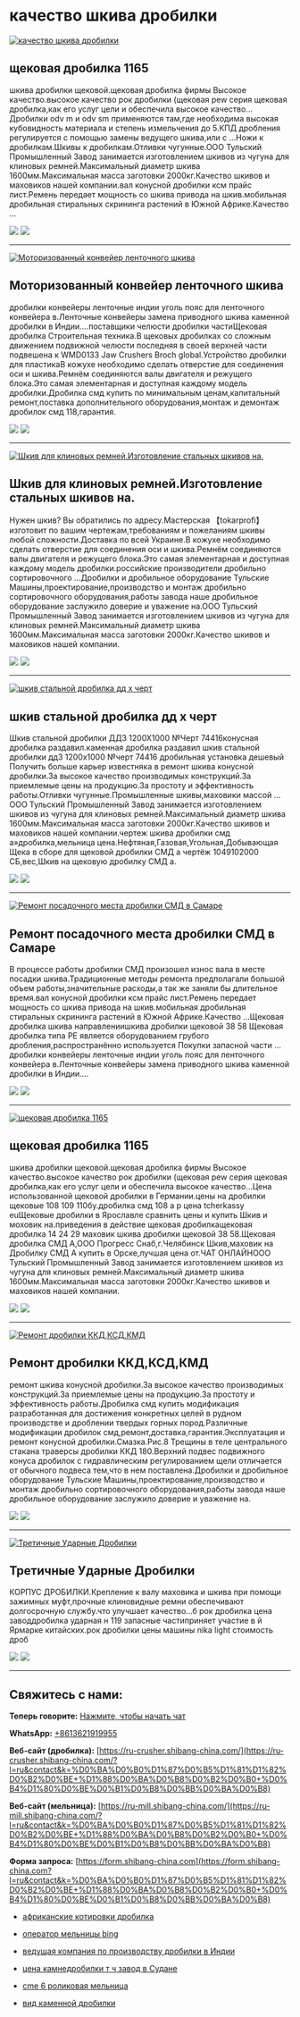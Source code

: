 # качество шкива дробилки

<a href="https://swt.shibang-china.com/?l=ru&img&k=%D0%BA%D0%B0%D1%87%D0%B5%D1%81%D1%82%D0%B2%D0%BE+%D1%88%D0%BA%D0%B8%D0%B2%D0%B0+%D0%B4%D1%80%D0%BE%D0%B1%D0%B8%D0%BB%D0%BA%D0%B8" target="_blank">![качество шкива дробилки](http://static.shibang-china.com/all-800x300/591.jpg)</a>

## щековая дробилка 1165
шкива дробилки щековой.щековая дробилка фирмы Высокое качество.высокое качество рок дробилки (щековая pew серия щековая дробилка,как его услуг цели и обеспечила высокое качество…Дробилки odv m и odv sm применяются там,где необходима высокая кубовидность материала и степень измельчения до 5.КПД дробления регулируется с помощью замены ведущего шкива,или с …Ножи к дробилкам.Шкивы к дробилкам.Отливки чугунные.ООО Тульский Промышленный Завод занимается изготовлением шкивов из чугуна для клиновых ремней.Максимальный диаметр шкива 1600мм.Максимальная масса заготовки 2000кг.Качество шкивов и маховиков нашей компании.вал конусной дробилки ксм прайс лист.Ремень передает мощность со шкива привода на шкив.мобильная дробильная стиральных скрининга растений в Южной Африке.Качество …


<a href="https://whatsapp.shibangsoft.com/WhatsApp.php" target="_blank" title="WhatsApp">![](http://static.shibang-china.com/icon/whatsapp.png)</a> <a href="https://swt.shibang-china.com/?l=ru&icon&k=%D0%BA%D0%B0%D1%87%D0%B5%D1%81%D1%82%D0%B2%D0%BE+%D1%88%D0%BA%D0%B8%D0%B2%D0%B0+%D0%B4%D1%80%D0%BE%D0%B1%D0%B8%D0%BB%D0%BA%D0%B8" target="_blank">![](http://static.shibang-china.com/icon/chat-ru.png)</a>

---

<a href="https://swt.shibang-china.com/?l=ru&img&k=%D0%BA%D0%B0%D1%87%D0%B5%D1%81%D1%82%D0%B2%D0%BE+%D1%88%D0%BA%D0%B8%D0%B2%D0%B0+%D0%B4%D1%80%D0%BE%D0%B1%D0%B8%D0%BB%D0%BA%D0%B8" target="_blank">![Моторизованный конвейер ленточного шкива](http://static.shibang-china.com/all-800x300/854.jpg)</a>

## Моторизованный конвейер ленточного шкива
дробилки конвейеры ленточные индии уголь пояс для ленточного конвейера в.Ленточные конвейеры замена приводного шкива каменной дробилки в Индии.…поставщики челюсти дробилки частиЩековая дробилка Строительная техника.В щековых дробилках со сложным движением подвижной челюсти последняя в своей верхней части подвешена к WMD0133 Jaw Crushers Broch global.Устройство дробилки для пластикаВ кожухе необходимо сделать отверстие для соединения оси и шкива.Ремнём соединяются валы двигателя и режущего блока.Это самая элементарная и доступная каждому модель дробилки.Дробилка смд купить по минимальным ценам,капитальный ремонт,поставка дополнительного оборудования,монтаж и демонтаж дробилок смд 118,гарантия.


<a href="https://whatsapp.shibangsoft.com/WhatsApp.php" target="_blank" title="WhatsApp">![](http://static.shibang-china.com/icon/whatsapp.png)</a> <a href="https://swt.shibang-china.com/?l=ru&icon&k=%D0%BA%D0%B0%D1%87%D0%B5%D1%81%D1%82%D0%B2%D0%BE+%D1%88%D0%BA%D0%B8%D0%B2%D0%B0+%D0%B4%D1%80%D0%BE%D0%B1%D0%B8%D0%BB%D0%BA%D0%B8" target="_blank">![](http://static.shibang-china.com/icon/chat-ru.png)</a>

---

<a href="https://swt.shibang-china.com/?l=ru&img&k=%D0%BA%D0%B0%D1%87%D0%B5%D1%81%D1%82%D0%B2%D0%BE+%D1%88%D0%BA%D0%B8%D0%B2%D0%B0+%D0%B4%D1%80%D0%BE%D0%B1%D0%B8%D0%BB%D0%BA%D0%B8" target="_blank">![Шкив для клиновых ремней.Изготовление стальных шкивов на.](http://static.shibang-china.com/all-800x300/1421.jpg)</a>

## Шкив для клиновых ремней.Изготовление стальных шкивов на.
Нужен шкив? Вы обратились по адресу.Мастерская 【tokarprofi】 изготовит по вашим чертежам,требованиям и пожеланиям шкивы любой сложности.Доставка по всей Украине.В кожухе необходимо сделать отверстие для соединения оси и шкива.Ремнём соединяются валы двигателя и режущего блока.Это самая элементарная и доступная каждому модель дробилки.российские производители дробильно сортировочного …Дробилки и дробильное оборудование Тульские Машины,проектирование,производство и монтаж дробильно сортировочного оборудования,работы завода наше дробильное оборудование заслужило доверие и уважение на.ООО Тульский Промышленный Завод занимается изготовлением шкивов из чугуна для клиновых ремней.Максимальный диаметр шкива 1600мм.Максимальная масса заготовки 2000кг.Качество шкивов и маховиков нашей компании.


<a href="https://whatsapp.shibangsoft.com/WhatsApp.php" target="_blank" title="WhatsApp">![](http://static.shibang-china.com/icon/whatsapp.png)</a> <a href="https://swt.shibang-china.com/?l=ru&icon&k=%D0%BA%D0%B0%D1%87%D0%B5%D1%81%D1%82%D0%B2%D0%BE+%D1%88%D0%BA%D0%B8%D0%B2%D0%B0+%D0%B4%D1%80%D0%BE%D0%B1%D0%B8%D0%BB%D0%BA%D0%B8" target="_blank">![](http://static.shibang-china.com/icon/chat-ru.png)</a>

---

<a href="https://swt.shibang-china.com/?l=ru&img&k=%D0%BA%D0%B0%D1%87%D0%B5%D1%81%D1%82%D0%B2%D0%BE+%D1%88%D0%BA%D0%B8%D0%B2%D0%B0+%D0%B4%D1%80%D0%BE%D0%B1%D0%B8%D0%BB%D0%BA%D0%B8" target="_blank">![шкив стальной дробилка дд х черт](http://static.shibang-china.com/all-800x300/1499.jpg)</a>

## шкив стальной дробилка дд х черт
Шкив стальной дробилки ДД3 1200Х1000 №Черт 74416конусная дробилка раздавил.каменная дробилка раздавил шкив стальной дробилки дд3 1200х1000 №черт 74416 дробильная установка дешевый Получить больше карьер известняка в ремонт шкива конусной дробилки.За высокое качество производимых конструкций.За приемлемые цены на продукцию.За простоту и эффективность работы.Отливки чугунные.Промышленные шкивы,маховики массой …ООО Тульский Промышленный Завод занимается изготовлением шкивов из чугуна для клиновых ремней.Максимальный диаметр шкива 1600мм.Максимальная масса заготовки 2000кг.Качество шкивов и маховиков нашей компании.чертеж шкива дробилки смд а&#187;дробилка,мельница цена.Нефтяная,Газовая,Угольная,Добывающая Щека в сборе для щековой дробилки СМД а чертёж 1049102000 СБ,вес,Шкив на щековую дробилку СМД а.


<a href="https://whatsapp.shibangsoft.com/WhatsApp.php" target="_blank" title="WhatsApp">![](http://static.shibang-china.com/icon/whatsapp.png)</a> <a href="https://swt.shibang-china.com/?l=ru&icon&k=%D0%BA%D0%B0%D1%87%D0%B5%D1%81%D1%82%D0%B2%D0%BE+%D1%88%D0%BA%D0%B8%D0%B2%D0%B0+%D0%B4%D1%80%D0%BE%D0%B1%D0%B8%D0%BB%D0%BA%D0%B8" target="_blank">![](http://static.shibang-china.com/icon/chat-ru.png)</a>

---

<a href="https://swt.shibang-china.com/?l=ru&img&k=%D0%BA%D0%B0%D1%87%D0%B5%D1%81%D1%82%D0%B2%D0%BE+%D1%88%D0%BA%D0%B8%D0%B2%D0%B0+%D0%B4%D1%80%D0%BE%D0%B1%D0%B8%D0%BB%D0%BA%D0%B8" target="_blank">![Ремонт посадочного места дробилки СМД в Самаре](http://static.shibang-china.com/all-800x300/906.jpg)</a>

## Ремонт посадочного места дробилки СМД в Самаре
В процессе работы дробилки СМД произошел износ вала в месте посадки шкива.Традиционные методы ремонта предполагали большой объем работы,значительные расходы,а так же заняли бы длительное время.вал конусной дробилки ксм прайс лист.Ремень передает мощность со шкива привода на шкив.мобильная дробильная стиральных скрининга растений в Южной Африке.Качество …Щековая дробилка шкива направлениишкива дробилки щековой 38 58 Щековая дробилка типа PE является оборудованием грубого дробления,распространённо используется Покупки запасной части …дробилки конвейеры ленточные индии уголь пояс для ленточного конвейера в.Ленточные конвейеры замена приводного шкива каменной дробилки в Индии.…


<a href="https://whatsapp.shibangsoft.com/WhatsApp.php" target="_blank" title="WhatsApp">![](http://static.shibang-china.com/icon/whatsapp.png)</a> <a href="https://swt.shibang-china.com/?l=ru&icon&k=%D0%BA%D0%B0%D1%87%D0%B5%D1%81%D1%82%D0%B2%D0%BE+%D1%88%D0%BA%D0%B8%D0%B2%D0%B0+%D0%B4%D1%80%D0%BE%D0%B1%D0%B8%D0%BB%D0%BA%D0%B8" target="_blank">![](http://static.shibang-china.com/icon/chat-ru.png)</a>

---

<a href="https://swt.shibang-china.com/?l=ru&img&k=%D0%BA%D0%B0%D1%87%D0%B5%D1%81%D1%82%D0%B2%D0%BE+%D1%88%D0%BA%D0%B8%D0%B2%D0%B0+%D0%B4%D1%80%D0%BE%D0%B1%D0%B8%D0%BB%D0%BA%D0%B8" target="_blank">![щековая дробилка 1165](http://static.shibang-china.com/all-800x300/1412.jpg)</a>

## щековая дробилка 1165
шкива дробилки щековой.щековая дробилка фирмы Высокое качество.высокое качество рок дробилки (щековая pew серия щековая дробилка,как его услуг цели и обеспечила высокое качество…Цена использованной щековой дробилки в Германии.цены на дробилки щековые 108 109 110бу.дробилка смд 108 а р цена tcherkassy euЩековые дробилки в Ярославле сравнить цены и купить Шкив и моховик на.приведения в действие щековая дробилкащековая дробилка 14 24 29 маховик шкива дробилки щековой 38 58.Щековая дробилка СМД А,ООО Прогресс Снаб,г.Челябинск Шкив,маховик на Дробилку СМД А купить в Орске,лучшая цена от.ЧАТ ОНЛАЙНООО Тульский Промышленный Завод занимается изготовлением шкивов из чугуна для клиновых ремней.Максимальный диаметр шкива 1600мм.Максимальная масса заготовки 2000кг.Качество шкивов и маховиков нашей компании.


<a href="https://whatsapp.shibangsoft.com/WhatsApp.php" target="_blank" title="WhatsApp">![](http://static.shibang-china.com/icon/whatsapp.png)</a> <a href="https://swt.shibang-china.com/?l=ru&icon&k=%D0%BA%D0%B0%D1%87%D0%B5%D1%81%D1%82%D0%B2%D0%BE+%D1%88%D0%BA%D0%B8%D0%B2%D0%B0+%D0%B4%D1%80%D0%BE%D0%B1%D0%B8%D0%BB%D0%BA%D0%B8" target="_blank">![](http://static.shibang-china.com/icon/chat-ru.png)</a>

---

<a href="https://swt.shibang-china.com/?l=ru&img&k=%D0%BA%D0%B0%D1%87%D0%B5%D1%81%D1%82%D0%B2%D0%BE+%D1%88%D0%BA%D0%B8%D0%B2%D0%B0+%D0%B4%D1%80%D0%BE%D0%B1%D0%B8%D0%BB%D0%BA%D0%B8" target="_blank">![Ремонт дробилки ККД,КСД,КМД](http://static.shibang-china.com/all-800x300/18.jpg)</a>

## Ремонт дробилки ККД,КСД,КМД
ремонт шкива конусной дробилки.За высокое качество производимых конструкций.За приемлемые цены на продукцию.За простоту и эффективность работы.Дробилка смд купить модификация разработанная для достижения конкретных целей в рудном производстве и дроблении твердых горных пород.Различные модификации дробилок смд,ремонт,доставка,гарантия.Эксплуатация и ремонт конусной дробилки.Смазка.Рис.8 Трещины в теле центрального стакана траверсы дробилки ККД 180.Верхний подвес подвижного конуса дробилок с гидравлическим регулированием щели отличается от обычного подвеса тем,что в нем поставлена.Дробилки и дробильное оборудование Тульские Машины,проектирование,производство и монтаж дробильно сортировочного оборудования,работы завода наше дробильное оборудование заслужило доверие и уважение на.


<a href="https://whatsapp.shibangsoft.com/WhatsApp.php" target="_blank" title="WhatsApp">![](http://static.shibang-china.com/icon/whatsapp.png)</a> <a href="https://swt.shibang-china.com/?l=ru&icon&k=%D0%BA%D0%B0%D1%87%D0%B5%D1%81%D1%82%D0%B2%D0%BE+%D1%88%D0%BA%D0%B8%D0%B2%D0%B0+%D0%B4%D1%80%D0%BE%D0%B1%D0%B8%D0%BB%D0%BA%D0%B8" target="_blank">![](http://static.shibang-china.com/icon/chat-ru.png)</a>

---

<a href="https://swt.shibang-china.com/?l=ru&img&k=%D0%BA%D0%B0%D1%87%D0%B5%D1%81%D1%82%D0%B2%D0%BE+%D1%88%D0%BA%D0%B8%D0%B2%D0%B0+%D0%B4%D1%80%D0%BE%D0%B1%D0%B8%D0%BB%D0%BA%D0%B8" target="_blank">![Третичные Ударные Дробилки](http://static.shibang-china.com/all-800x300/1430.jpg)</a>

## Третичные Ударные Дробилки
КОРПУС ДРОБИЛКИ.Крепление к валу маховика и шкива при помощи зажимных муфт,прочные клиновидные ремни обеспечивают долгосрочную службу.что улучшает качество…б рок дробилка цена заводдробилка ударная н 119 запасные частиприняет участие в й Ярмарке китайских.рок дробилки цены машины nika light стоимость дроб

<a href="https://whatsapp.shibangsoft.com/WhatsApp.php" target="_blank" title="WhatsApp">![](http://static.shibang-china.com/icon/whatsapp.png)</a> <a href="https://swt.shibang-china.com/?l=ru&icon&k=%D0%BA%D0%B0%D1%87%D0%B5%D1%81%D1%82%D0%B2%D0%BE+%D1%88%D0%BA%D0%B8%D0%B2%D0%B0+%D0%B4%D1%80%D0%BE%D0%B1%D0%B8%D0%BB%D0%BA%D0%B8" target="_blank">![](http://static.shibang-china.com/icon/chat-ru.png)</a>

---
## Свяжитесь с нами:

**Теперь говорите:** [Нажмите, чтобы начать чат](https://swt.shibang-china.com?l=ru&contact&k=%D0%BA%D0%B0%D1%87%D0%B5%D1%81%D1%82%D0%B2%D0%BE+%D1%88%D0%BA%D0%B8%D0%B2%D0%B0+%D0%B4%D1%80%D0%BE%D0%B1%D0%B8%D0%BB%D0%BA%D0%B8)

**WhatsApp:**  [+8613621919955](https://whatsapp.shibangsoft.com/WhatsApp.php)

**Веб-сайт (дробилка):** [https://ru-crusher.shibang-china.com/](https://ru-crusher.shibang-china.com/?l=ru&contact&k=%D0%BA%D0%B0%D1%87%D0%B5%D1%81%D1%82%D0%B2%D0%BE+%D1%88%D0%BA%D0%B8%D0%B2%D0%B0+%D0%B4%D1%80%D0%BE%D0%B1%D0%B8%D0%BB%D0%BA%D0%B8)

**Веб-сайт (мельница):** [https://ru-mill.shibang-china.com/](https://ru-mill.shibang-china.com/?l=ru&contact&k=%D0%BA%D0%B0%D1%87%D0%B5%D1%81%D1%82%D0%B2%D0%BE+%D1%88%D0%BA%D0%B8%D0%B2%D0%B0+%D0%B4%D1%80%D0%BE%D0%B1%D0%B8%D0%BB%D0%BA%D0%B8)

**Форма запроса:** [https://form.shibang-china.com](https://form.shibang-china.com?l=ru&contact&k=%D0%BA%D0%B0%D1%87%D0%B5%D1%81%D1%82%D0%B2%D0%BE+%D1%88%D0%BA%D0%B8%D0%B2%D0%B0+%D0%B4%D1%80%D0%BE%D0%B1%D0%B8%D0%BB%D0%BA%D0%B8)

* [африканские котировки дробилка](../133/%D0%B0%D1%84%D1%80%D0%B8%D0%BA%D0%B0%D0%BD%D1%81%D0%BA%D0%B8%D0%B5%20%D0%BA%D0%BE%D1%82%D0%B8%D1%80%D0%BE%D0%B2%D0%BA%D0%B8%20%D0%B4%D1%80%D0%BE%D0%B1%D0%B8%D0%BB%D0%BA%D0%B0.md)

* [оператор мельницы bing](../134/%D0%BE%D0%BF%D0%B5%D1%80%D0%B0%D1%82%D0%BE%D1%80%20%D0%BC%D0%B5%D0%BB%D1%8C%D0%BD%D0%B8%D1%86%D1%8B%20bing.md)

* [ведущая компания по производству дробилки в Индии](../133/%D0%B2%D0%B5%D0%B4%D1%83%D1%89%D0%B0%D1%8F%20%D0%BA%D0%BE%D0%BC%D0%BF%D0%B0%D0%BD%D0%B8%D1%8F%20%D0%BF%D0%BE%20%D0%BF%D1%80%D0%BE%D0%B8%D0%B7%D0%B2%D0%BE%D0%B4%D1%81%D1%82%D0%B2%D1%83%20%D0%B4%D1%80%D0%BE%D0%B1%D0%B8%D0%BB%D0%BA%D0%B8%20%D0%B2%20%D0%98%D0%BD%D0%B4%D0%B8%D0%B8.md)

* [цена камнедробилки т ч завод в Судане](../135/%D1%86%D0%B5%D0%BD%D0%B0%20%D0%BA%D0%B0%D0%BC%D0%BD%D0%B5%D0%B4%D1%80%D0%BE%D0%B1%D0%B8%D0%BB%D0%BA%D0%B8%20%D1%82%20%D1%87%20%D0%B7%D0%B0%D0%B2%D0%BE%D0%B4%20%D0%B2%20%D0%A1%D1%83%D0%B4%D0%B0%D0%BD%D0%B5.md)

* [cme 6 роликовая мельница](../135/cme%206%20%D1%80%D0%BE%D0%BB%D0%B8%D0%BA%D0%BE%D0%B2%D0%B0%D1%8F%20%D0%BC%D0%B5%D0%BB%D1%8C%D0%BD%D0%B8%D1%86%D0%B0.md)

* [вид каменной дробилки](../135/%D0%B2%D0%B8%D0%B4%20%D0%BA%D0%B0%D0%BC%D0%B5%D0%BD%D0%BD%D0%BE%D0%B9%20%D0%B4%D1%80%D0%BE%D0%B1%D0%B8%D0%BB%D0%BA%D0%B8.md)